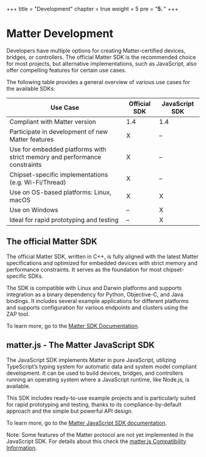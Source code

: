 +++
title = "Development"
chapter = true
weight = 5
pre = "<b>5. </b>"
+++

# Matter Development

Developers have multiple options for creating Matter-certified devices, bridges, or controllers. The official Matter SDK is the recommended choice for most projects, but alternative implementations, such as JavaScript, also offer compelling features for certain use cases.

The following table provides a general overview of various use cases for the available SDKs:

| Use Case                                                                  | Official SDK | JavaScript SDK |
|---------------------------------------------------------------------------|--------------|----------------|
| Compliant with Matter version                                             | 1.4          | 1.4            |
| Participate in development of new Matter features                         | X            | –              |
| Use for embedded platforms with strict memory and performance constraints | X            | –              |
| Chipset-specific implementations (e.g. Wi-Fi/Thread)                      | X            | –              |
| Use on OS-based platforms: Linux, macOS                                   | X            | X              |
| Use on Windows                                                            | –            | X              |
| Ideal for rapid prototyping and testing                                   | –            | X              |

## The official Matter SDK

The official Matter SDK, written in C++, is fully aligned with the latest Matter specifications and optimized for embedded devices with strict memory and performance constraints. It serves as the foundation for most chipset-specific SDKs.

The SDK is compatible with Linux and Darwin platforms and supports integration as a binary dependency for Python, Objective-C, and Java bindings. It includes several example applications for different platforms and supports configuration for various endpoints and clusters using the ZAP tool.

To learn more, go to the [Matter SDK Documentation](https://project-chip.github.io/connectedhomeip-doc/index.html).

## matter.js - The Matter JavaScript SDK

The JavaScript SDK implements Matter in pure JavaScript, utilizing TypeScript’s typing system for automatic data and system model compliant development. It can be used to build devices, bridges, and controllers running an operating system where a JavaScript runtime, like Node.js, is available.

This SDK includes ready-to-use example projects and is particularly suited for rapid prototyping and testing, thanks to its compliance-by-default approach and the simple but powerful API design.

To learn more, go to the [Matter JavaScript SDK documentation](https://matter-js.github.io/docs/index.html).

Note: Some features of the Matter protocol are not yet implemented in the JavaScript SDK. For details about this check the [matter.js Compatibility Information](https://github.com/project-chip/matter.js/blob/main/docs/MATTER_COMPATIBILITY.md).



